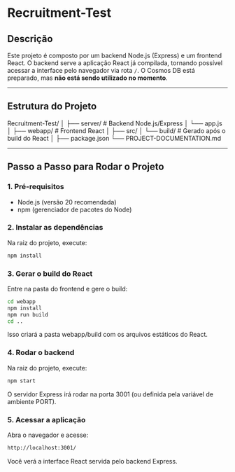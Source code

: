 # Recruitment-Test

## Descrição

Este projeto é composto por um backend Node.js (Express) e um frontend React. O backend serve a aplicação React já compilada, tornando possível acessar a interface pelo navegador via rota `/`. O Cosmos DB está preparado, mas **não está sendo utilizado no momento**.

---

## Estrutura do Projeto

Recruitment-Test/ │ ├── server/ # Backend Node.js/Express │ └── app.js │ ├── webapp/ # Frontend React │ ├── src/ │ └── build/ # Gerado após o build do React │ ├── package.json └── PROJECT-DOCUMENTATION.md


---

## Passo a Passo para Rodar o Projeto

### 1. Pré-requisitos

- Node.js (versão 20 recomendada)
- npm (gerenciador de pacotes do Node)

### 2. Instalar as dependências

Na raiz do projeto, execute:

```sh
npm install
```

### 3. Gerar o build do React

Entre na pasta do frontend e gere o build:

```sh
cd webapp
npm install
npm run build
cd ..
```

Isso criará a pasta webapp/build com os arquivos estáticos do React.

### 4. Rodar o backend

Na raiz do projeto, execute:

```sh
npm start
```

O servidor Express irá rodar na porta 3001 (ou definida pela variável de ambiente PORT).

### 5. Acessar a aplicação

Abra o navegador e acesse:

```sh
http://localhost:3001/
```

Você verá a interface React servida pelo backend Express.
